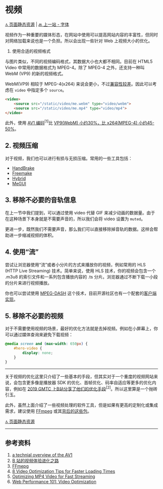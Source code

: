 # 视频

[🔝 页面静态资源](./README.md) | [🔙 上一站 - 字体](../5-subresources/font.md)

视频作为一种重要的媒体形态，在网站中使用可以提高网站内容的丰富性，但同时对网络加载来说也是一个负担。所以会出现一些针对 Web 上视频大小的优化。

1. 使用合适的视频格式

与图片类似，不同的视频编码格式，其数据大小也大都不相同。目前在 HTML5 Video 中常用的数据格式为 MPEG-4。除了 MPEG-4 之外，还支持一种叫 WebM (VP9) 的新的视频格式。

WebM(VP9) 相较于 MPEG-4(x264) 来说会更小，不过[兼容性较差](https://caniuse.com/#feat=webm)。因此可以考虑在 `video` 中指定多个 `source`。

```HTML
<video>
    <source src="/static/video/me.webm" type="video/webm">
    <source src="/static/video/me.mp4" type="video/mp4">
</video>
```

此外，使用 [AV1 编码](https://www.youtube.com/watch?v=04lXWMcwdXA)<sup>[1]</sup>比 [VP9(WebM) 小约30%，比 x264(MPEG-4) 小约45-50%](https://youtu.be/reztLS3vomE?t=356)。

## 2. 视频压缩

对于视频，我们也可以进行有损与无损压缩。常用的一些工具包括：

- [HandBrake](https://handbrake.fr/)
- [Freemake](https://www.freemake.com/free_video_converter/)
- [Hybrid](http://www.selur.de/)
- [MeGUI](https://sourceforge.net/projects/megui/)

## 3. 移除不必要的音轨信息

在上一节中我们提到，可以通过使用 video 代替 GIF 来减少动画的数据量。由于在这种场景下本身就是不需要声音的，所以我们会将 video 设置为 `muted`。

更进一步，既然我们不需要声音，那么我们可以直接移除掉音轨的数据。这样会帮助进一步缩减视频的体积。

## 4. 使用“流”

尝试让浏览器使用“流”或者小分片的方式来播放你的视频，例如常用的 HLS (HTTP Live Streaming) 技术。简单来说，使用 HLS 技术，你的视频会包含一个 .m3u8 的索引文件和一系列包含播放内容的 .ts 分片。浏览器通过不断下载一小段的分片来进行视频播放。

你也可以尝试使用 [MPEG-DASH](https://en.wikipedia.org/wiki/Dynamic_Adaptive_Streaming_over_HTTP) 这个技术，目前开源社区也有一个配套的[客户端实现](https://github.com/Dash-Industry-Forum/dash.js)。

## 5. 移除不必要的视频

对于不需要使用视频的场景，最好的优化方法就是去掉视频。例如在小屏幕上，你可以通过媒体查询来避免下载视频：

```CSS
@media screen and (max-width: 650px) {
    #hero-video {
        display: none;
    }
}
```

---

关于视频的优化这里只介绍了一些基本的手段，但其实对于一个重度的视频网站来说，会包含更多像是播放器 SDK 的优化、首帧优化、码率自适应等更多的优化内容，例如在 [2019 GMTC 上B站分享了他们的优化手段](https://static001.geekbang.org/con/42/pdf/3841774823/file/%E8%B0%AD%E5%85%86%E6%AD%86&mdash;GMTC%20B%E7%AB%99%E7%9A%84%E8%A7%86%E9%A2%91%E4%BD%93%E9%AA%8C%E8%BF%9B%E5%8C%96%E4%B9%8B%E8%B7%AF%20-%20bilibili%20.pdf)<sup>[2]</sup>。所以这里算是一个抛砖引玉。

此外，虽然上面介绍了一些视频处理的软件工具，但是如果有更高的定制化或集成需求，建议使用 [FFmpeg](https://www.ffmpeg.org/) 或其[背后的这些包](https://github.com/FFmpeg/FFmpeg#libraries)。

[🔝 页面静态资源](./README.md#本节告一段落)

---

## 参考资料

1. [a technial overview of the AV1](https://www.youtube.com/watch?v=04lXWMcwdXA)
1. [B 站的视频体验进化之路](https://static001.geekbang.org/con/42/pdf/3841774823/file/%E8%B0%AD%E5%85%86%E6%AD%86&mdash;GMTC%20B%E7%AB%99%E7%9A%84%E8%A7%86%E9%A2%91%E4%BD%93%E9%AA%8C%E8%BF%9B%E5%8C%96%E4%B9%8B%E8%B7%AF%20-%20bilibili%20.pdf)
1. [FFmepg](https://www.ffmpeg.org/)
1. [8 Video Optimization Tips for Faster Loading Times](https://www.keycdn.com/blog/video-optimization)
1. [Optimizing MP4 Video for Fast Streaming](https://rigor.com/blog/optimizing-mp4-video-for-fast-streaming)
1. [Web Performance 101: Video Optimization](https://blog.catchpoint.com/2017/06/16/web-performance-101-video-optimization/)
